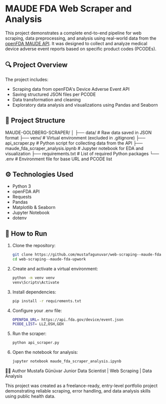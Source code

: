 # MAUDE FDA Web Scraper and Analysis

This project demonstrates a complete end-to-end pipeline for web scraping, data preprocessing, and analysis using real-world data from the [openFDA MAUDE API](https://open.fda.gov/apis/device/event/). It was designed to collect and analyze medical device adverse event reports based on specific product codes (PCODEs).

## 🔍 Project Overview

The project includes:
- Scraping data from openFDA's Device Adverse Event API
- Saving structured JSON files per PCODE
- Data transformation and cleaning
- Exploratory data analysis and visualizations using Pandas and Seaborn

## 📁 Project Structure

MAUDE-GOLDBERG-SCRAPER/
│
├── data/ # Raw data saved in JSON format
├── venv/ # Virtual environment (excluded in .gitignore)
├── api_scraper.py # Python script for collecting data from the API
├── maude_fda_scraper_analysis.ipynb # Jupyter notebook for EDA and visualization
├── requirements.txt # List of required Python packages
└── .env # Environment file for base URL and PCODE list

## ⚙️ Technologies Used

- Python 3
- openFDA API
- Requests
- Pandas
- Matplotlib & Seaborn
- Jupyter Notebook
- dotenv

## 🚀 How to Run

1. Clone the repository:
   ```bash
   git clone https://github.com/mustafagunuvar/web-scraping--maude-fda-upwork.git
   cd web-scraping--maude-fda-upwork
   ``` 
2. Create and activate a virtual environment:
   ```bash
   python -m venv venv
   venv\Scripts\Activate 
   ``` 
3. Install dependencies:
   ```bash 
   pip install -r requirements.txt
   ``` 
4. Configure your .env file:
   ```bash 
   OPENFDA_URL= https://api.fda.gov/device/event.json
   PCODE_LIST= LLZ,OSH,GEH 
   ``` 
5. Run the scraper: 
   ```bash
   python api_scraper.py
   ```
6. Open the notebook for analysis:
   ```bash
   jupyter notebook maude_fda_scraper_analysis.ipynb
   ```

🧑‍💻 Author
Mustafa Günüvar
Junior Data Scientist | Web Scraping | Data Analysis


This project was created as a freelance-ready, entry-level portfolio project demonstrating reliable scraping, error handling, and data analysis skills using public health data.
